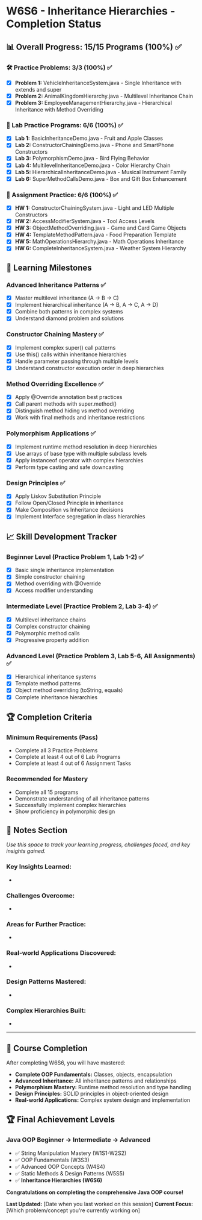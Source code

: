 # W6S6 - Inheritance Hierarchies - Completion Status

## 📊 Overall Progress: 15/15 Programs (100%) ✅

### 🛠️ Practice Problems: 3/3 (100%) ✅
- [x] **Problem 1:** VehicleInheritanceSystem.java - Single Inheritance with extends and super
- [x] **Problem 2:** AnimalKingdomHierarchy.java - Multilevel Inheritance Chain
- [x] **Problem 3:** EmployeeManagementHierarchy.java - Hierarchical Inheritance with Method Overriding

### 🧪 Lab Practice Programs: 6/6 (100%) ✅
- [x] **Lab 1:** BasicInheritanceDemo.java - Fruit and Apple Classes
- [x] **Lab 2:** ConstructorChainingDemo.java - Phone and SmartPhone Constructors
- [x] **Lab 3:** PolymorphismDemo.java - Bird Flying Behavior
- [x] **Lab 4:** MultilevelInheritanceDemo.java - Color Hierarchy Chain
- [x] **Lab 5:** HierarchicalInheritanceDemo.java - Musical Instrument Family
- [x] **Lab 6:** SuperMethodCallsDemo.java - Box and Gift Box Enhancement

### 📝 Assignment Practice: 6/6 (100%) ✅
- [x] **HW 1:** ConstructorChainingSystem.java - Light and LED Multiple Constructors
- [x] **HW 2:** AccessModifierSystem.java - Tool Access Levels
- [x] **HW 3:** ObjectMethodOverriding.java - Game and Card Game Objects
- [x] **HW 4:** TemplateMethodPattern.java - Food Preparation Template
- [x] **HW 5:** MathOperationsHierarchy.java - Math Operations Inheritance
- [x] **HW 6:** CompleteInheritanceSystem.java - Weather System Hierarchy

## 🎯 Learning Milestones

### Advanced Inheritance Patterns ✅
- [x] Master multilevel inheritance (A → B → C)
- [x] Implement hierarchical inheritance (A → B, A → C, A → D)
- [x] Combine both patterns in complex systems
- [x] Understand diamond problem and solutions

### Constructor Chaining Mastery ✅
- [x] Implement complex super() call patterns
- [x] Use this() calls within inheritance hierarchies
- [x] Handle parameter passing through multiple levels
- [x] Understand constructor execution order in deep hierarchies

### Method Overriding Excellence ✅
- [x] Apply @Override annotation best practices
- [x] Call parent methods with super.method()
- [x] Distinguish method hiding vs method overriding
- [x] Work with final methods and inheritance restrictions

### Polymorphism Applications ✅
- [x] Implement runtime method resolution in deep hierarchies
- [x] Use arrays of base type with multiple subclass levels
- [x] Apply instanceof operator with complex hierarchies
- [x] Perform type casting and safe downcasting

### Design Principles ✅
- [x] Apply Liskov Substitution Principle
- [x] Follow Open/Closed Principle in inheritance
- [x] Make Composition vs Inheritance decisions
- [x] Implement Interface segregation in class hierarchies

## 📈 Skill Development Tracker

### Beginner Level (Practice Problem 1, Lab 1-2) ✅
- [x] Basic single inheritance implementation
- [x] Simple constructor chaining
- [x] Method overriding with @Override
- [x] Access modifier understanding

### Intermediate Level (Practice Problem 2, Lab 3-4) ✅
- [x] Multilevel inheritance chains
- [x] Complex constructor chaining
- [x] Polymorphic method calls
- [x] Progressive property addition

### Advanced Level (Practice Problem 3, Lab 5-6, All Assignments) ✅
- [x] Hierarchical inheritance systems
- [x] Template method patterns
- [x] Object method overriding (toString, equals)
- [x] Complete inheritance hierarchies

## 🏆 Completion Criteria

### Minimum Requirements (Pass)
- Complete all 3 Practice Problems
- Complete at least 4 out of 6 Lab Programs
- Complete at least 4 out of 6 Assignment Tasks

### Recommended for Mastery
- Complete all 15 programs
- Demonstrate understanding of all inheritance patterns
- Successfully implement complex hierarchies
- Show proficiency in polymorphic design

## 📝 Notes Section
*Use this space to track your learning progress, challenges faced, and key insights gained.*

### Key Insights Learned:
- 

### Challenges Overcome:
- 

### Areas for Further Practice:
- 

### Real-world Applications Discovered:
- 

### Design Patterns Mastered:
- 

### Complex Hierarchies Built:
- 

---

## 🎯 Course Completion
After completing W6S6, you will have mastered:
- **Complete OOP Fundamentals:** Classes, objects, encapsulation
- **Advanced Inheritance:** All inheritance patterns and relationships
- **Polymorphism Mastery:** Runtime method resolution and type handling
- **Design Principles:** SOLID principles in object-oriented design
- **Real-world Applications:** Complex system design and implementation

## 🏆 Final Achievement Levels

### Java OOP Beginner → Intermediate → **Advanced**
- ✅ String Manipulation Mastery (W1S1-W2S2)
- ✅ OOP Fundamentals (W3S3)
- ✅ Advanced OOP Concepts (W4S4)
- ✅ Static Methods & Design Patterns (W5S5)
- ✅ **Inheritance Hierarchies (W6S6)**

**Congratulations on completing the comprehensive Java OOP course!**

**Last Updated:** [Date when you last worked on this session]
**Current Focus:** [Which problem/concept you're currently working on]